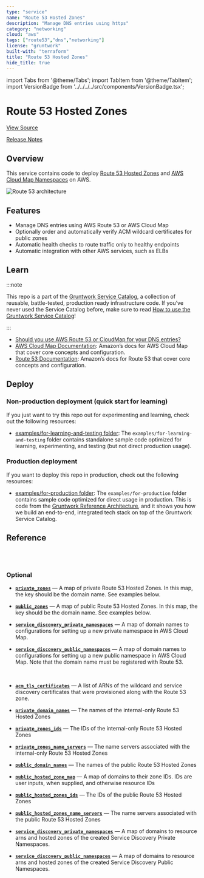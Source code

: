 ```yaml
---
type: "service"
name: "Route 53 Hosted Zones"
description: "Manage DNS entries using https"
category: "networking"
cloud: "aws"
tags: ["route53","dns","networking"]
license: "gruntwork"
built-with: "terraform"
title: "Route 53 Hosted Zones"
hide_title: true
---
```


import Tabs from '@theme/Tabs';
import TabItem from '@theme/TabItem';
import VersionBadge from '../../../../src/components/VersionBadge.tsx';

<VersionBadge version="0.85.0" lastModifiedVersion="0.83.0"/>

# Route 53 Hosted Zones


<a href="https://github.com/gruntwork-io/terraform-aws-service-catalog/tree/master/modules/networking/route53" className="link-button">View Source</a>

<a href="https://github.com/gruntwork-io/terraform-aws-service-catalog/releases?q=networking%2Froute53" className="link-button" title="Release notes for only the service catalog versions which impacted this service.">Release Notes</a>

## Overview

This service contains code to deploy [Route 53 Hosted Zones](https://aws.amazon.com/route53/) and
[AWS Cloud Map Namespaces](https://aws.amazon.com/cloud-map/) on AWS.

![Route 53 architecture](/img/reference/services/networking/route53-architecture.png)

## Features

*   Manage DNS entries using AWS Route 53 or AWS Cloud Map
*   Optionally order and automatically verify ACM wildcard certificates for public zones
*   Automatic health checks to route traffic only to healthy endpoints
*   Automatic integration with other AWS services, such as ELBs

## Learn

:::note

This repo is a part of the [Gruntwork Service Catalog](https://github.com/gruntwork-io/terraform-aws-service-catalog/),
a collection of reusable, battle-tested, production ready infrastructure code.
If you’ve never used the Service Catalog before, make sure to read
[How to use the Gruntwork Service Catalog](https://docs.gruntwork.io/reference/services/intro/overview)!

:::

*   [Should you use AWS Route 53 or CloudMap for your DNS entries?](https://github.com/gruntwork-io/terraform-aws-service-catalog/tree/master/modules/networking/route53/core-concepts.md#should-i-use-route53-or-cloud-map)
*   [AWS Cloud Map Documentation](https://docs.aws.amazon.com/cloud-map/latest/dg/what-is-cloud-map.html): Amazon’s docs
    for AWS Cloud Map that cover core concepts and configuration.
*   [Route 53 Documentation](https://docs.aws.amazon.com/route53/): Amazon’s docs for Route 53 that cover core concepts
    and configuration.

## Deploy

### Non-production deployment (quick start for learning)

If you just want to try this repo out for experimenting and learning, check out the following resources:

*   [examples/for-learning-and-testing folder](https://github.com/gruntwork-io/terraform-aws-service-catalog/tree/master/examples/for-learning-and-testing): The
    `examples/for-learning-and-testing` folder contains standalone sample code optimized for learning, experimenting, and
    testing (but not direct production usage).

### Production deployment

If you want to deploy this repo in production, check out the following resources:

*   [examples/for-production folder](https://github.com/gruntwork-io/terraform-aws-service-catalog/tree/master/examples/for-production): The `examples/for-production` folder contains sample code
    optimized for direct usage in production. This is code from the
    [Gruntwork Reference Architecture](https://gruntwork.io/reference-architecture), and it shows you how we build an
    end-to-end, integrated tech stack on top of the Gruntwork Service Catalog.

## Reference

<Tabs>
<TabItem value="inputs" label="Inputs" default>

<br/>

<br/>


### Optional

<a name="private_zones" className="snap-top"></a>

* [**`private_zones`**](#private_zones) &mdash; A map of private Route 53 Hosted Zones. In this map, the key should be the domain name. See examples below.

<a name="public_zones" className="snap-top"></a>

* [**`public_zones`**](#public_zones) &mdash; A map of public Route 53 Hosted Zones. In this map, the key should be the domain name. See examples below.

<a name="service_discovery_private_namespaces" className="snap-top"></a>

* [**`service_discovery_private_namespaces`**](#service_discovery_private_namespaces) &mdash; A map of domain names to configurations for setting up a new private namespace in AWS Cloud Map.

<a name="service_discovery_public_namespaces" className="snap-top"></a>

* [**`service_discovery_public_namespaces`**](#service_discovery_public_namespaces) &mdash; A map of domain names to configurations for setting up a new public namespace in AWS Cloud Map. Note that the domain name must be registered with Route 53.

</TabItem>
<TabItem value="outputs" label="Outputs">

<br/>

<a name="acm_tls_certificates" className="snap-top"></a>

* [**`acm_tls_certificates`**](#acm_tls_certificates) &mdash; A list of ARNs of the wildcard and service discovery certificates that were provisioned along with the Route 53 zone.

<a name="private_domain_names" className="snap-top"></a>

* [**`private_domain_names`**](#private_domain_names) &mdash; The names of the internal-only Route 53 Hosted Zones

<a name="private_zones_ids" className="snap-top"></a>

* [**`private_zones_ids`**](#private_zones_ids) &mdash; The IDs of the internal-only Route 53 Hosted Zones

<a name="private_zones_name_servers" className="snap-top"></a>

* [**`private_zones_name_servers`**](#private_zones_name_servers) &mdash; The name servers associated with the internal-only Route 53 Hosted Zones

<a name="public_domain_names" className="snap-top"></a>

* [**`public_domain_names`**](#public_domain_names) &mdash; The names of the public Route 53 Hosted Zones

<a name="public_hosted_zone_map" className="snap-top"></a>

* [**`public_hosted_zone_map`**](#public_hosted_zone_map) &mdash; A map of domains to their zone IDs. IDs are user inputs, when supplied, and otherwise resource IDs

<a name="public_hosted_zones_ids" className="snap-top"></a>

* [**`public_hosted_zones_ids`**](#public_hosted_zones_ids) &mdash; The IDs of the public Route 53 Hosted Zones

<a name="public_hosted_zones_name_servers" className="snap-top"></a>

* [**`public_hosted_zones_name_servers`**](#public_hosted_zones_name_servers) &mdash; The name servers associated with the public Route 53 Hosted Zones

<a name="service_discovery_private_namespaces" className="snap-top"></a>

* [**`service_discovery_private_namespaces`**](#service_discovery_private_namespaces) &mdash; A map of domains to resource arns and hosted zones of the created Service Discovery Private Namespaces.

<a name="service_discovery_public_namespaces" className="snap-top"></a>

* [**`service_discovery_public_namespaces`**](#service_discovery_public_namespaces) &mdash; A map of domains to resource arns and hosted zones of the created Service Discovery Public Namespaces.

</TabItem>
</Tabs>


<!-- ##DOCS-SOURCER-START
{"sourcePlugin":"service-catalog-api","hash":"d55f73a8df9c836b6bae35b4fdedd1e4"}
##DOCS-SOURCER-END -->
